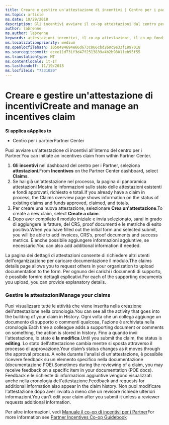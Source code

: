 ```yaml
---
title: Creare e gestire un'attestazione di incentivi | Centro per i partner
ms.topic: article
ms.date: 10/29/2018
description: Gli incentivi avviare il co-op attestazioni dal centro per i Partner.
author: labrenne
ms.author: labrenne
keywords: attestazioni incentivi, il co-op attestazioni, il co-op fondi
ms.localizationpriority: medium
ms.openlocfilehash: 1050494694e66d673c866cbd260c9e33f1897018
ms.sourcegitcommit: ecee11d731f3d47f2513839a4b2b98011eb95f55
ms.translationtype: MT
ms.contentlocale: it-IT
ms.lasthandoff: 11/19/2018
ms.locfileid: "7331020"
---
```

# <a name="create-and-manage-an-incentives-claim"></a><span data-ttu-id="78a00-104">Creare e gestire un'attestazione di incentivi</span><span class="sxs-lookup"><span data-stu-id="78a00-104">Create and manage an incentives claim</span></span>

**<span data-ttu-id="78a00-105">Si applica a</span><span class="sxs-lookup"><span data-stu-id="78a00-105">Applies to</span></span>**
- <span data-ttu-id="78a00-106">Centro per i partner</span><span class="sxs-lookup"><span data-stu-id="78a00-106">Partner Center</span></span>

<span data-ttu-id="78a00-107">Puoi avviare un'attestazione di incentivi all'interno del centro per i Partner.</span><span class="sxs-lookup"><span data-stu-id="78a00-107">You can initiate an incentives claim from within Partner Center.</span></span> 

1. <span data-ttu-id="78a00-108">**Gli incentivi** nel dashboard del centro per i Partner, seleziona **attestazioni**.</span><span class="sxs-lookup"><span data-stu-id="78a00-108">From **Incentives** on the Partner Center dashboard, select **Claims**.</span></span>
2.  <span data-ttu-id="78a00-109">Se hai già un'attestazione nel processo, la pagina di panoramica attestazioni Mostra le informazioni sullo stato delle attestazioni esistenti e fondi approvati, richiesto e totali.</span><span class="sxs-lookup"><span data-stu-id="78a00-109">If you already have a claim in process, the Claims overview page shows information on the status of existing claims and funds approved, claimed, and totals.</span></span>
3.  <span data-ttu-id="78a00-110">Per creare una nuova attestazione, selezionare **Crea un'attestazione**.</span><span class="sxs-lookup"><span data-stu-id="78a00-110">To create a new claim, select **Create a claim**.</span></span>
4.  <span data-ttu-id="78a00-111">Dopo aver compilato il modulo iniziale e invia selezionato, sarai in grado di aggiungere le fatture, del CRS, proof documenti e le metriche di esito positivo.</span><span class="sxs-lookup"><span data-stu-id="78a00-111">When you have filled out the initial form and selected submit, you will be able to add invoices, CRS’s, proof documents and success metrics.</span></span> <span data-ttu-id="78a00-112">È anche possibile aggiungere informazioni aggiuntive, se necessario.</span><span class="sxs-lookup"><span data-stu-id="78a00-112">You can also add additional information if needed.</span></span>

<span data-ttu-id="78a00-113">La pagina dei dettagli di attestazioni consente di richiedere altri utenti dell'organizzazione per caricare documentazione il modulo.</span><span class="sxs-lookup"><span data-stu-id="78a00-113">The claims details page allows you to request others in your organization to upload documentation to the form.</span></span> <span data-ttu-id="78a00-114">Per ognuno dei carichi i documenti di supporto, è possibile fornire dettagli esplicativi.</span><span class="sxs-lookup"><span data-stu-id="78a00-114">For each of the supporting documents you upload, you can provide explanatory details.</span></span> 

### <a name="manage-your-claims"></a><span data-ttu-id="78a00-115">Gestire le attestazioni</span><span class="sxs-lookup"><span data-stu-id="78a00-115">Manage your claims</span></span>

<span data-ttu-id="78a00-116">Puoi visualizzare tutte le attività che viene inserita nella creazione dell'attestazione nella cronologia.</span><span class="sxs-lookup"><span data-stu-id="78a00-116">You can see all the activity that goes into the building of your claim in History.</span></span> <span data-ttu-id="78a00-117">Ogni volta che un collega aggiunge un documento di supporto o commenti qualcosa, l'azione è archiviata nella cronologia.</span><span class="sxs-lookup"><span data-stu-id="78a00-117">Each time a colleague adds a supporting document or comments on something, the action is stored in history.</span></span> <span data-ttu-id="78a00-118">Fino a quando invii l'attestazione, lo stato è **la modifica**.</span><span class="sxs-lookup"><span data-stu-id="78a00-118">Until you submit the claim, the status is **editing**.</span></span> <span data-ttu-id="78a00-119">Lo stato dell'attestazione cambia mentre si sposta attraverso il processo di approvazione.</span><span class="sxs-lookup"><span data-stu-id="78a00-119">Your claim’s status changes as it moves through the approval process.</span></span> <span data-ttu-id="78a00-120">A volte durante l'analisi di un'attestazione, è possibile ricevere feedback su un elemento specifico nella documentazione (documentazione POE).</span><span class="sxs-lookup"><span data-stu-id="78a00-120">Sometimes during the reviewing of a claim, you may receive feedback on a specific item in your documentation (POE docs).</span></span> <span data-ttu-id="78a00-121">Feedback e le richieste di informazioni aggiuntive vengono visualizzati anche nella cronologia dell'attestazione.</span><span class="sxs-lookup"><span data-stu-id="78a00-121">Feedback and requests for additional information also appear in the claim history.</span></span> <span data-ttu-id="78a00-122">Non puoi modificare l'attestazione dopo aver inviato a meno che un revisore richiede ulteriori informazioni.</span><span class="sxs-lookup"><span data-stu-id="78a00-122">You can't edit your claim after you submit it unless a reviewer requests additional information.</span></span>

<span data-ttu-id="78a00-123">Per altre informazioni, vedi [Manuale il co-op di incentivi per i Partner](https://assets.microsoft.com/coop-guidebook.pdf)</span><span class="sxs-lookup"><span data-stu-id="78a00-123">For more information see [Partner Incentives Co-op Guidebook](https://assets.microsoft.com/coop-guidebook.pdf)</span></span>
